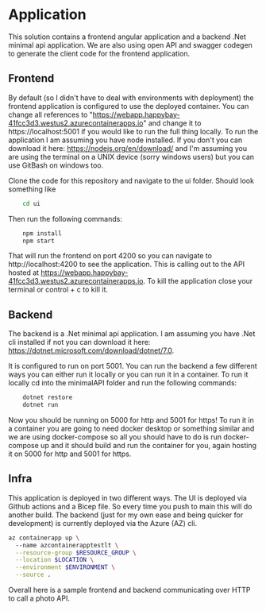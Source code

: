 # Application
This solution contains a frontend angular application and a backend .Net minimal api application. We are also using open API and swagger codegen to generate the client code for the frontend application.

## Frontend 
By default (so I didn't have to deal with environments with deployment) the frontend application is configured to use the deployed container. You can change all references to "https://webapp.happybay-41fcc3d3.westus2.azurecontainerapps.io" and change it to https://localhost:5001 if you would like to run the full thing locally. To run the application I am assuming you have node installed. If you don't you can download it here: https://nodejs.org/en/download/ and I'm assuming you are using the terminal on a UNIX device (sorry windows users) but you can use GitBash on windows too.

Clone the code for this repository and navigate to the ui folder. Should look something like
``` bash
    cd ui
```
Then run the following commands:
``` bash
    npm install
    npm start
```
That will run the frontend on port 4200 so you can navigate to http://localhost:4200 to see the application. This is calling out to the API hosted at https://webapp.happybay-41fcc3d3.westus2.azurecontainerapps.io. 
To kill the application close your terminal or control + c to kill it.

## Backend
The backend is a .Net minimal api application. I am assuming you have .Net cli installed if not you can download it here: https://dotnet.microsoft.com/download/dotnet/7.0.

 It is configured to run on port 5001. You can run the backend a few different ways you can either run it locally or you can run it in a container. To run it locally cd into the minimalAPI folder and run the following commands:
``` bash
    dotnet restore
    dotnet run
```
Now you should be running on 5000 for http and 5001 for https! To run it in a container you are going to need docker desktop or something similar and we are using docker-compose so all you should have to do is run docker-compose up and it should build and run the container for you, again hosting it on 5000 for http and 5001 for https.

## Infra 
This application is deployed in two different ways. The UI is deployed via Github actions and a Bicep file. So every time you push to main this will do another build. The backend (just for my own ease and being quicker for development) is currently deployed via the Azure (AZ) cli.
``` bash
az containerapp up \                                                                                                 
  --name azcontainerapptestlt \
  --resource-group $RESOURCE_GROUP \
  --location $LOCATION \
  --environment $ENVIRONMENT \
  --source .
```

Overall here is a sample frontend and backend communicating over HTTP to call a photo API.